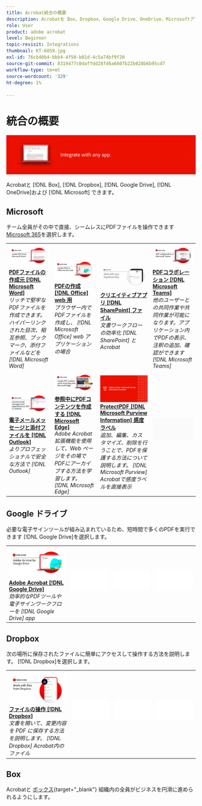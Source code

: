 ```yaml
---
title: Acrobat統合の概要
description: Acrobatを Box、Dropbox、Google Drive、OneDrive、Microsoftアプリと連携
role: User
product: adobe acrobat
level: Beginner
topic-revisit: Integrations
thumbnail: KT-6859.jpg
exl-id: 76cb40b4-bbb4-4f50-b01d-4c5a74bf9f20
source-git-commit: 8319477c0daffdd28fd6a6607b22b028b6b95cd7
workflow-type: tm+mt
source-wordcount: '329'
ht-degree: 1%

---
```


# 統合の概要

![Acrobat Integrate Image](../assets/Hero-Integrate.png)

Acrobatと [!DNL Box], [!DNL Dropbox], [!DNL Google Drive], [!DNL OneDrive]および [!DNL Microsoft] できます。

## Microsoft

チーム全員がその中で直接、シームレスにPDFファイルを操作できます [Microsoft 365](https://www.adobe.com/documentcloud/integrations/microsoft-office-365.html)を選択します。

<table style="table-layout:fixed">
<tr>
  <td>
    <a href="createfromword.md">
      <img alt="Microsoft Word からのPDFファイルの作成" src="../assets/CreateWord.png" />
    </a>
    <div>
    <a href="createfromword.md"><strong>PDFファイルの作成元 [!DNL Microsoft Word]</strong></a>
    </div>
    <em>リッチで堅牢なPDFファイルを作成できます。ハイパーリンクされた目次、相互参照、ブックマーク、添付ファイルなどを [!DNL Microsoft Word]</em>
    <br>
  </td>
  <td>
    <a href="createofficeweb.md">
      <img alt="PDFの作成 [!DNL Office] web 用" src="../assets/Officeweb_1280.png" />
    </a>
    <div>
    <a href="createofficeweb.md"><strong>PDFの作成 [!DNL Office] web 用</strong></a>
    </div>
    <em>ブラウザー内でPDFファイルを作成し、 [!DNL Microsoft Office] web アプリケーションの場合</em>
    <br>
  </td> 
  <td>
    <a href="acrobatandsp.md">
      <img alt="クリエイティブアプリ [!DNL SharePoint] ファイル" src="../assets/SharePoint.png" />
    </a>
    <div>
    <a href="acrobatandsp.md"><strong>クリエイティブアプリ [!DNL SharePoint] ファイル</strong></a>
    </div>
    <em>文書ワークフローの効率化 [!DNL SharePoint] とAcrobat</em>
    <br>
  </td>
  <td>
    <a href="acrobatandteams.md">
      <img alt="PDFコラボレーション [!DNL Microsoft Teams]" src="../assets/MicrosoftTeams.png" />
    </a>
    <div>
    <a href="acrobatandteams.md"><strong>PDFコラボレーション [!DNL Microsoft Teams]</strong></a>
    </div>
    <em>他のユーザーとの共同作業や共同作業が可能になります。アプリケーション内でPDFの表示、注釈の追加、確認ができます [!DNL Microsoft Teams]</em>
    <br>
  </td>
</tr>
<tr>
  <td>
    <a href="outlook.md">
      <img alt="Outlook で電子メールメッセージと添付ファイルをPDFに変換する" src="../assets/Outlook.jpg" />
    </a>
    <div>
    <a href="outlook.md"><strong>電子メールメッセージと添付ファイルを [!DNL Outlook]</strong></a>
    </div>
    <em>よりプロフェッショナルで安全な方法で [!DNL Outlook]</em>
    <br>
  </td>
  <td>
    <a href="edge.md">
      <img alt="参照中にPDFコンテンツを作成する [!DNL Microsoft Edge]" src="../assets/Edge_1280.png" />
    </a>
    <div>
    <a href="edge.md"><strong>参照中にPDFコンテンツを作成する [!DNL Microsoft Edge]</strong></a>
    </div>
    <em>Adobe Acrobat拡張機能を使用して、Web ページをその場でPDFにアーカイブする方法を学習します。 [!DNL Microsoft Edge]</em>
    <br>
  </td>
  <td>
    <a href="microsoftsensitivitylabels.md">
      <img alt="参照中にPDFコンテンツを作成する [!DNL Microsoft Edge]" src="../assets/Purview_1280.png" />
    </a>
    <div>
    <a href="microsoftsensitivitylabels.md"><strong>ProtectPDF [!DNL Microsoft Purview Information] 感度ラベル</strong></a>
    </div>
    <em>追加、編集、カスタマイズ、削除を行うことで、PDFを保護する方法について説明します。 [!DNL Microsoft Purview] Acrobatで感度ラベルを直接表示</em>
    <br>
  </td>
  <td>
   <img alt="スペーサー" src="../assets/Grayspacer.png" />
    <div>
    <br>
  </td>
</tr>
</table>

## Google ドライブ

必要な電子サインツールが組み込まれているため、短時間で多くのPDFを実行できます [!DNL Google Drive]を選択します。

<table style="table-layout:fixed">
<tr>
  <td>
    <a href="acrobatandgoogle.md">
      <img alt="Google Drive 向けAdobe Acrobat" src="../assets/acrobatgoogle.jpg" />
    </a>
    <div>
    <a href="acrobatandgoogle.md"><strong>Adobe Acrobat [!DNL Google Drive]</strong></a>
    </div>
    <em>効率的なPDFツールや電子サインワークフローを [!DNL Google Drive] app</em>
    <br>
  </td>
  <td>
   <img alt="スペーサー" src="../assets/Whitespacer.png" />
    <div>
    <br>
  </td>
  <td>
   <img alt="スペーサー" src="../assets/Whitespacer.png" />
    <div>
    <br>
  </td>
  <td>
   <img alt="スペーサー" src="../assets/Whitespacer.png" />
    <div>
    <br>
  </td>
</tr>
</table>

## Dropbox

次の場所に保存されたファイルに簡単にアクセスして操作する方法を説明します。 [!DNL Dropbox]を選択します。

<table style="table-layout:fixed">
<tr>
  <td>
    <a href="acrobat-dropbox.md">
      <img alt="ファイルの操作 [!DNL Dropbox]" src="../assets/Dropbox.png" />
    </a>
    <div>
    <a href="acrobat-dropbox.md"><strong>ファイルの操作 [!DNL Dropbox]</strong></a>
    </div>
    <em>文書を開いて、変更内容を PDF に保存する方法を説明します。 [!DNL Dropbox] Acrobat内のファイル</em>
    <br>
  </td>
  <td>
   <img alt="スペーサー" src="../assets/Whitespacer.png" />
    <div>
    <br>
  </td>
  <td>
   <img alt="スペーサー" src="../assets/Whitespacer.png" />
    <div>
    <br>
  </td>
  <td>
   <img alt="スペーサー" src="../assets/Whitespacer.png" />
    <div>
    <br>
  </td>
</tr>
</table>

## Box

Acrobatと [ボックス](https://www.adobe.com/documentcloud/integrations/box.html){target=&quot;_blank&quot;} 組織内の全員がビジネスを円滑に進められるようにします。
